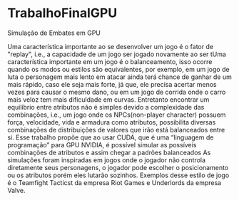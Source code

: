 # TrabalhoFinalGPU
Simulação de Embates em GPU

Uma  característica importante ao se desenvolver um jogo é o fator de "replay", i.e., a capacidade de um jogo ser jogado novamente ao ser tUma característica importante em um jogo é o balanceamento, isso ocorre quando os modos ou estilos são equivalentes, por exemplo, em um jogo de luta o personagem mais lento em atacar ainda terá chance de ganhar de um mais rápido, caso ele seja mais forte, já que, ele precisa acertar menos vezes para causar o mesmo dano, ou em um jogo de corrida onde o carro mais veloz tem mais dificuldade em curvas.
Entretanto encontrar um equilíbrio entre atributos não é simples devido  a complexidade das combinações, i.e., um jogo onde os NPCs(non-player character) possuem força, velocidade, vida e armadura como atributos, possibilita diversas combinações de distribuições de valores que irão está balanceados entre si.
Esse trabalho propõe que ao usar CUDA, que é uma “linguagem de programação” para GPU NVIDIA, é possível simular as possíveis combinações de atributos e assim chegar a padrões balanceados 
As simulações foram inspiradas em jogos onde o jogador não controla diretamente seus personagens, o jogador pode escolher o posicionamento ou os atributos porém eles lutarão sozinhos. Exemplos desse estilo de jogo é o Teamfight Tacticst da empresa Riot Games e Underlords da empresa Valve.
